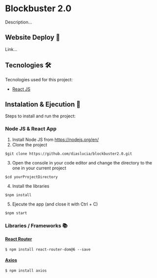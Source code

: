 # Blockbuster 2.0

Description...

## Website Deploy 🏁

Link...

## Tecnologies 🛠️

Tecnologies used for this project:

- [React JS](https://es.reactjs.org/)

## Instalation & Ejecution 🚀

Steps to install and run the project:

### Node JS & React App

1. Install Node JS from https://nodejs.org/en/
2. Clone the project
```
$git clone https://github.com/diaslucia/blockbuster2.0.git
```
3. Open the console in your code editor and change the directory to the one in your current project
```
$cd yourProjectDirectory
```
4. Install the libraries
```
$npm install
```
5. Ejecute the app (and close it with Ctrl + C)
```
$npm start
```

### Libraries / Frameworks 📚

#### [React Router](https://reactrouter.com/docs/en/v6/getting-started/installation)
```
$ npm install react-router-dom@6 --save
```
#### [Axios](https://axios-http.com/docs/intro)
```
$ npm install axios
```

